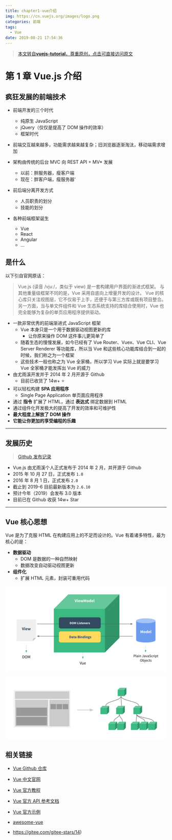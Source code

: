 ```yaml
---
title: chapter1-vue介绍
img: https://cn.vuejs.org/images/logo.png
categories: 前端
tags:
  - Vue
date: 2019-08-21 17:54:36
---
```


>  [本文转自**vuejs-tutorial**，尊重原创，点击可直接访问原文](https://vuejs.lipengzhou.com/)

# 第 1 章 Vue.js 介绍

## 疯狂发展的前端技术

- 前端开发的三个时代
  - 纯原生 JavaScript
  - jQuery（仅仅是提高了 DOM 操作的效率）
  - 框架时代

- 前端交互越来越多，功能需求越来越复杂；旧浏览器逐渐淘汰，移动端需求增加
- 架构由传统的后台 MVC 向 REST API + MV\* 发展
  - 以前：胖服务器，瘦客户端
  - 现在：胖客户端，瘦服务器‘

- 前后端分离开发方式
  - 人员职责的划分
  - 技能的划分

- 各种前端框架诞生
  - Vue
  - React
  - Angular
  - ...

## 是什么

以下引自官网原话：

> Vue.js (读音 /vjuː/，类似于 view) 是一套构建用户界面的渐进式框架。
> 与其他重量级框架不同的是，Vue 采用自底向上增量开发的设计。
> Vue 的核心库只关注视图层，它不仅易于上手，还便于与第三方库或既有项目整合。
> 另一方面，当与单文件组件和 Vue 生态系统支持的库结合使用时，Vue 也完全能够为复杂的单页应用程序提供驱动。

- 一款非常优秀的前端渐进式 JavaScript 框架
  - Vue 本身只是一个用于数据驱动视图更新的库
    - 让你原来操作 DOM 这件事儿更简单了
  - 随着生态的慢慢发展，如今已经有了 Vue Router、Vuex、Vue CLI、Vue Server Renderer 等功能库，所以当 Vue 和这些核心功能库结合到一起的时候，我们称之为一个框架
  - 这些技术一般也称之为 Vue 全家桶，所以学习 Vue 实际上就是要学习 Vue 全家桶才能发挥出 Vue 的威力
- 由尤雨溪开发并于 2014 年 2 月开源于 Github
  - 目前已收货了 14w+ :star:
- 可以轻松构建 **SPA 应用程序**
  - Single Page Application 单页面应用程序
- 通过 **指令** 扩展了 HTML，通过 **表达式** 绑定数据到 HTML
- 通过组件化开发极大的提高了开发的效率和可维护性
- **最大程度上解放了 DOM 操作**
- **它能让你更加的享受编程的乐趣**

------

## 发展历史

> [Github 发布记录](https://github.com/vuejs/vue/releases)

- Vue.js 由尤雨溪个人正式发布于 2014 年 2 月，并开源于 Github
- 2015 年 10 月 27 日，正式发布 `1.0`
- 2016 年 8 月 1 日，正式发布 `2.0`
- 截止到 2019-6 目前最新版本为 `2.6.10`
- 预计今年（2019）会发布 3.0 版本
- 目前已在 Github 收获 14w+ Star

------

## Vue 核心思想

Vue 是为了克服 HTML 在构建应用上的不足而设计的。Vue 有着诸多特性，最为核心的是：

- **数据驱动**
  - DOM 是数据的一种自然映射
  - 数据改变自动驱动视图更新
- **组件化**
  - 扩展 HTML 元素，封装可重用代码

![mvvm](./chapter1-vue介绍/mvvm.png)

![components.png](./chapter1-vue介绍/components.png)

## 相关链接

- [Vue Github 仓库](https://github.com/vuejs/vue)
- [Vue 中文官网](https://cn.vuejs.org/)
- [Vue 官方教程](https://cn.vuejs.org/v2/guide/)
- [Vue 官方 API 参考文档](https://cn.vuejs.org/v2/api/)
- [Vue 官方示例](https://cn.vuejs.org/v2/examples/)
- [awesome-vue](https://github.com/vuejs/awesome-vue)

- https://gitee.com/gitee-stars/14)
